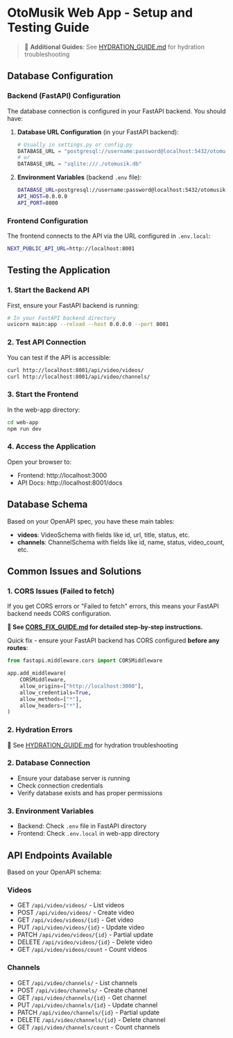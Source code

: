 # OtoMusik Web App - Setup and Testing Guide

> 📖 **Additional Guides**: See [HYDRATION_GUIDE.md](./HYDRATION_GUIDE.md) for hydration troubleshooting

## Database Configuration

### Backend (FastAPI) Configuration
The database connection is configured in your FastAPI backend. You should have:

1. **Database URL Configuration** (in your FastAPI backend):
   ```python
   # Usually in settings.py or config.py
   DATABASE_URL = "postgresql://username:password@localhost:5432/otomusik_db"
   # or
   DATABASE_URL = "sqlite:///./otomusik.db"
   ```

2. **Environment Variables** (backend `.env` file):
   ```bash
   DATABASE_URL=postgresql://username:password@localhost:5432/otomusik_db
   API_HOST=0.0.0.0
   API_PORT=8000
   ```

### Frontend Configuration
The frontend connects to the API via the URL configured in `.env.local`:

```bash
NEXT_PUBLIC_API_URL=http://localhost:8001
```

## Testing the Application

### 1. Start the Backend API
First, ensure your FastAPI backend is running:
```bash
# In your FastAPI backend directory
uvicorn main:app --reload --host 0.0.0.0 --port 8001
```

### 2. Test API Connection
You can test if the API is accessible:
```bash
curl http://localhost:8001/api/video/videos/
curl http://localhost:8001/api/video/channels/
```

### 3. Start the Frontend
In the web-app directory:
```bash
cd web-app
npm run dev
```

### 4. Access the Application
Open your browser to:
- Frontend: http://localhost:3000
- API Docs: http://localhost:8001/docs

## Database Schema
Based on your OpenAPI spec, you have these main tables:
- **videos**: VideoSchema with fields like id, url, title, status, etc.
- **channels**: ChannelSchema with fields like id, name, status, video_count, etc.

## Common Issues and Solutions

### 1. CORS Issues (Failed to fetch)
If you get CORS errors or "Failed to fetch" errors, this means your FastAPI backend needs CORS configuration. 

**📖 See [CORS_FIX_GUIDE.md](./CORS_FIX_GUIDE.md) for detailed step-by-step instructions.**

Quick fix - ensure your FastAPI backend has CORS configured **before any routes**:
```python
from fastapi.middleware.cors import CORSMiddleware

app.add_middleware(
    CORSMiddleware,
    allow_origins=["http://localhost:3000"],
    allow_credentials=True,
    allow_methods=["*"],
    allow_headers=["*"],
)
```

### 2. Hydration Errors
📖 See [HYDRATION_GUIDE.md](./HYDRATION_GUIDE.md) for hydration troubleshooting

### 2. Database Connection
- Ensure your database server is running
- Check connection credentials
- Verify database exists and has proper permissions

### 3. Environment Variables
- Backend: Check `.env` file in FastAPI directory
- Frontend: Check `.env.local` in web-app directory

## API Endpoints Available

Based on your OpenAPI schema:

### Videos
- GET `/api/video/videos/` - List videos
- POST `/api/video/videos/` - Create video
- GET `/api/video/videos/{id}` - Get video
- PUT `/api/video/videos/{id}` - Update video
- PATCH `/api/video/videos/{id}` - Partial update
- DELETE `/api/video/videos/{id}` - Delete video
- GET `/api/video/videos/count` - Count videos

### Channels
- GET `/api/video/channels/` - List channels
- POST `/api/video/channels/` - Create channel
- GET `/api/video/channels/{id}` - Get channel
- PUT `/api/video/channels/{id}` - Update channel
- PATCH `/api/video/channels/{id}` - Partial update
- DELETE `/api/video/channels/{id}` - Delete channel
- GET `/api/video/channels/count` - Count channels